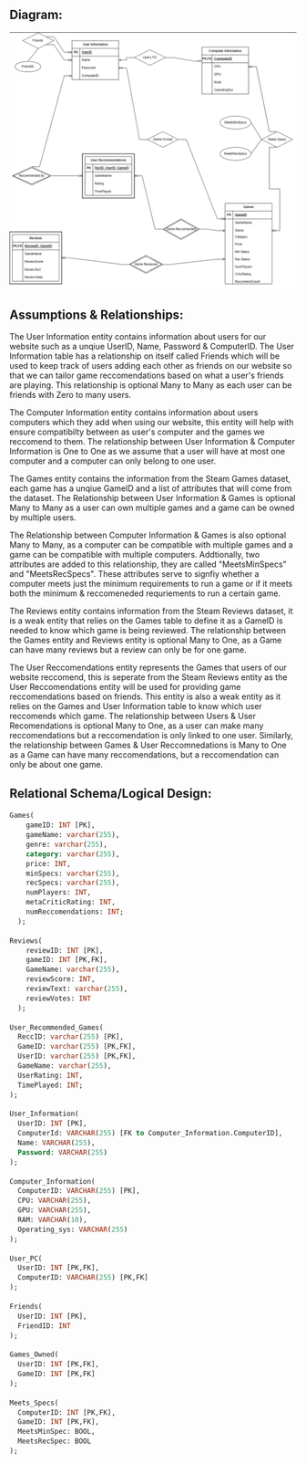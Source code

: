 ## Diagram:
<img src="./images/Diagram.png"> 

## Assumptions & Relationships:

The User Information entity contains information about users for our website such as a unqiue UserID, Name, Password & ComputerID. 
The User Information table has a relationship on itself called Friends which will be used to keep track of users adding each other as friends on our website so that we can tailor game reccomendations based on what a user's friends are playing. This relationship is optional Many to Many as each user can be friends with Zero to many users. 

The Computer Information entity contains information about users computers which they add when using our website, this entity will help with ensure compatibilty between as user's computer and the games we reccomend to them. The relationship between User Information & Computer Information is One to One as we assume that a user will have at most one computer and a computer can only belong to one user.

The Games entity contains the information from the Steam Games dataset, each game has a unqiue GameID and a list of attributes that will come from the dataset. The Relationship between User Information & Games is optional Many to Many as a user can own multiple games and a game can be owned by multiple users. 

The Relationship between Computer Information & Games is also optional Many to Many, as a computer can be compatible with multiple games and a game can be compatible with multiple computers. Addtionally, two attributes are added to this relationship, they are called "MeetsMinSpecs" and "MeetsRecSpecs". These attributes serve to signfiy whether a computer meets just the minimum requirements to run a game or if it meets both the minimum & reccomeneded requriements to run a certain game. 

The Reviews entity contains information from the Steam Reviews dataset, it is a weak entity that relies on the Games table to define it as a GameID is needed to know which game is being reviewed. The relationship between the Games entity and Reviews entity is optional Many to One, as a Game can have many reviews but a review can only be for one game. 

The User Reccomendations entity represents the Games that users of our website reccomend, this is seperate from the Steam Reviews entity as the User Reccomendations entity will be used for providing game reccomendations based on friends. This entity is also a weak entity as it relies on the Games and User Information table to know which user reccomends which game. The relationship between Users & User Recomendations is optional Many to One, as a user can make many reccomendations but a reccomendation is only linked to one user. Similarly, the relationship between Games & User Reccomnedations is Many to One as a Game can have many reccomendations, but a reccomendation can only be about one game. 



## Relational Schema/Logical Design: 

```sql
Games(
    gameID: INT [PK],
    gameName: varchar(255),
    genre: varchar(255),
    category: varchar(255),
    price: INT,
    minSpecs: varchar(255),
    recSpecs: varchar(255),
    numPlayers: INT,
    metaCriticRating: INT,
    numReccomendations: INT;
  );

Reviews(
    reviewID: INT [PK],
    gameID: INT [PK,FK],
    GameName: varchar(255),
    reviewScore: INT,
    reviewText: varchar(255),
    reviewVotes: INT
  );

User_Recommended_Games(
  ReccID: varchar(255) [PK],
  GameID: varchar(255) [PK,FK],
  UserID: varchar(255) [PK,FK],
  GameName: varchar(255),
  UserRating: INT,
  TimePlayed: INT;
);

User_Information(
  UserID: INT [PK],
  ComputerId: VARCHAR(255) [FK to Computer_Information.ComputerID],
  Name: VARCHAR(255),
  Password: VARCHAR(255)
);

Computer_Information(
  ComputerID: VARCHAR(255) [PK],
  CPU: VARCHAR(255),
  GPU: VARCHAR(255),
  RAM: VARCHAR(10),
  Operating_sys: VARCHAR(255)
);

User_PC(
  UserID: INT [PK,FK],
  ComputerID: VARCHAR(255) [PK,FK]
);

Friends(
  UserID: INT [PK],
  FriendID: INT
);

Games_Owned(
  UserID: INT [PK,FK],
  GameID: INT [PK,FK]
);

Meets_Specs(
  ComputerID: INT [PK,FK],
  GameID: INT [PK,FK],
  MeetsMinSpec: BOOL,
  MeetsRecSpec: BOOL 
);

```
